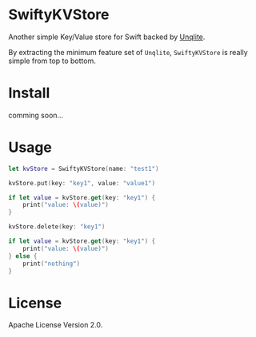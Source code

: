 # SwiftyKVStore

Another simple Key/Value store for Swift backed by [Unqlite](https://unqlite.org/).

By extracting the minimum feature set of `Unqlite`, `SwiftyKVStore` is really simple from top to bottom.

# Install

comming soon...

# Usage

```swift
let kvStore = SwiftyKVStore(name: "test1")

kvStore.put(key: "key1", value: "value1")

if let value = kvStore.get(key: "key1") {
    print("value: \(value)")
}

kvStore.delete(key: "key1")

if let value = kvStore.get(key: "key1") {
    print("value: \(value)")
} else {
    print("nothing")
}
```

# License

Apache License Version 2.0.
